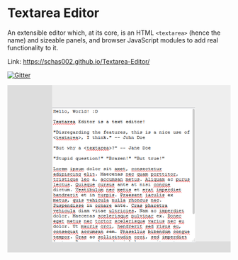 # Textarea Editor
An extensible editor which, at its core, is an HTML `<textarea>` (hence the name) and sizeable panels, and browser JavaScript modules to add real functionality to it.

Link: https://schas002.github.io/Textarea-Editor/

[![Gitter](https://badges.gitter.im/schas002/Textarea-Editor.svg)](https://gitter.im/schas002/Textarea-Editor?utm_source=badge&utm_medium=badge&utm_campaign=pr-badge)

![Screenshot of core, without modules](screenshot.png)
